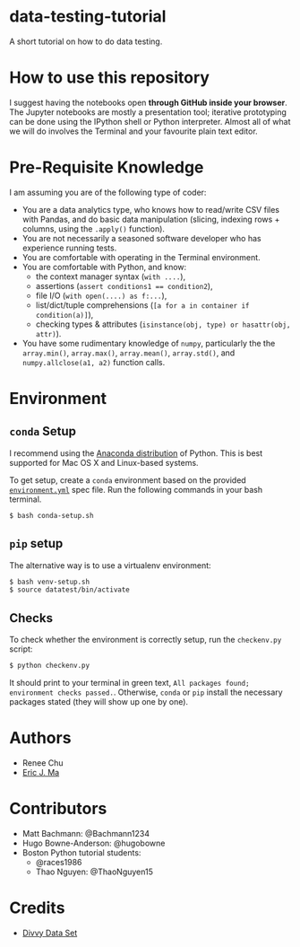 # data-testing-tutorial

A short tutorial on how to do data testing.

# How to use this repository

I suggest having the notebooks open **through GitHub inside your browser**. The Jupyter notebooks are mostly a presentation tool; iterative prototyping can be done using the IPython shell or Python interpreter. Almost all of what we will do involves the Terminal and your favourite plain text editor.

# Pre-Requisite Knowledge

I am assuming you are of the following type of coder:

- You are a data analytics type, who knows how to read/write CSV files with Pandas, and do basic data manipulation (slicing, indexing rows + columns, using the `.apply()` function).
- You are not necessarily a seasoned software developer who has experience running tests.
- You are comfortable with operating in the Terminal environment.
- You are comfortable with Python, and know:
    - the context manager syntax (`with ....`),
    - assertions (`assert conditions1 == condition2`),
    - file I/O (`with open(....) as f:...`),
    - list/dict/tuple comprehensions (`[a for a in container if condition(a)]`),
    - checking types & attributes (`isinstance(obj, type) or hasattr(obj, attr)`).
- You have some rudimentary knowledge of `numpy`, particularly the the `array.min()`, `array.max()`, `array.mean()`, `array.std()`, and `numpy.allclose(a1, a2)` function calls.

# Environment

## `conda` Setup

I recommend using the [Anaconda distribution](https://www.continuum.io/downloads) of Python. This is best supported for Mac OS X and Linux-based systems.

To get setup, create a `conda` environment based on the provided [`environment.yml`](./environment.yml) spec file. Run the following commands in your bash terminal.

```bash
$ bash conda-setup.sh
```

## `pip` setup

The alternative way is to use a virtualenv environment:

```bash
$ bash venv-setup.sh
$ source datatest/bin/activate
```

## Checks

To check whether the environment is correctly setup, run the `checkenv.py` script:

```bash
$ python checkenv.py
```

It should print to your terminal in green text, `All packages found; environment checks passed.`. Otherwise, `conda` or `pip` install the necessary packages stated (they will show up one by one).

# Authors

- Renee Chu
- [Eric J. Ma](http://www.ericmjl.com)

# Contributors

- Matt Bachmann: @Bachmann1234
- Hugo Bowne-Anderson: @hugobowne
- Boston Python tutorial students:
    - @races1986
    - Thao Nguyen: @ThaoNguyen15

# Credits

- [Divvy Data Set](https://www.divvybikes.com/data)
